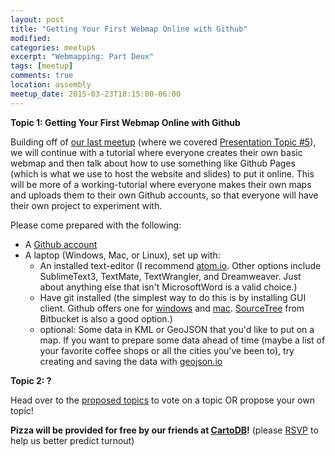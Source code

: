```yaml
---
layout: post
title: "Getting Your First Webmap Online with Github"
modified:
categories: meetups
excerpt: "Webmapping: Part Deux"
tags: [meetup]
comments: true
location: assembly
meetup_date: 2015-03-23T18:15:00-06:00
---
```


**Topic 1: Getting Your First Webmap Online with Github**

Building off of [our last meetup](/meetups/2015/02/23/first-meetup/) (where we covered [Presentation Topic #5](https://github.com/MaptimeCalgary/maptimecalgary.github.io/issues/5)), we will continue with a tutorial where everyone creates their own basic webmap and then talk about how to use something like Github Pages (which is what we use to host the website and slides) to put it online. This will be more of a working-tutorial where everyone makes their own maps and uploads them to their own Github accounts, so that everyone will have their own project to experiment with.

Please come prepared with the following:

* A [Github account](https://github.com/join)
* A laptop (Windows, Mac, or Linux), set up with:
  * An installed text-editor (I recommend [atom.io](http://atom.io). Other options include SublimeText3, TextMate, TextWrangler, and Dreamweaver. Just about anything else that isn't MicrosoftWord is a valid choice.)
  * Have git installed (the simplest way to do this is by installing GUI client. Github offers one for [windows](https://windows.github.com/) and [mac](https://mac.github.com/). [SourceTree](http://www.sourcetreeapp.com/) from Bitbucket is also a good option.)
  * optional: Some data in KML or GeoJSON that you'd like to put on a map. If you want to prepare some data ahead of time (maybe a list of your favorite coffee shops or all the cities you've been to), try creating and saving the data with [geojson.io](http://geojson.io/)

**Topic 2: ?**

Head over to the [proposed topics](https://github.com/MaptimeCalgary/maptimecalgary.github.io/labels/presentation%20topic%20suggestion) to vote on a topic OR propose your own topic!

**Pizza will be provided for free by our friends at [CartoDB](http://cartodb.com/)!** (please [RSVP](http://www.meetup.com/MaptimeCalgary/events/220964415/) to help us better predict turnout)
